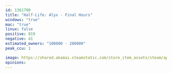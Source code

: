 ```yaml
---
id: 1361700
title: "Half-Life: Alyx - Final Hours"
windows: "true"
mac: "true"
linux: false
positive: 819
negative: 41
estimated_owners: "100000 - 200000"
peak_ccu: 1

image: https://shared.akamai.steamstatic.com/store_item_assets/steam/apps/1361700/header.jpg?t=1594481973
opinions:
---
```


